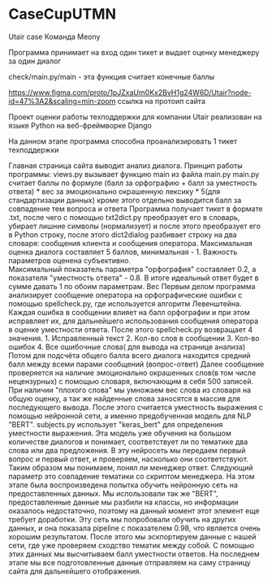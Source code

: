 # CaseCupUTMN
Utair case
Команда Meony

Программа принимает на вход один тикет и выдает оценку менеджеру за один диалог

check/main.py/main - эта функция считает конечные баллы

https://www.figma.com/proto/1pJZxaUm0Kx2BvH1g24W6D/Utair?node-id=47%3A2&scaling=min-zoom ссылка на протоип сайта

Проект оценки работы техподдержки для компании Utair реализован на языке Python на веб-фреймворке Django

На данном этапе программа способна проанализировать 1 тикет техподдержки

Главная страница сайта выводит анализ диалога.
Принцип работы программы:
    views.py вызывает функцию main из файла main.py
    main.py считает баллы по формуле
        (балл за орфографию + балл за уместность ответа) * вес за эмоционально окрашенную лексику * 5(для стандартизации данных)
    кроме этого отдельно выводится балл за совпадение тем вопроса и ответа
    Программа получает тикет в формате .txt, после чего с помощью txt2dict.py преобразует его в словарь, убирает лишние символы (нормализует) и после этого преобразует его в Python строку, после этого dict2dialog разбивает строку на два словаря: сообщения клиента и сообщения оператора.
    Максимальная оценка диалога составляет 5 баллов, минимальная - 1.
    Важность параметров оценена субъективно.  
    Максимальный показатель параметра "орфография" составляет 0.2, а показателя "уместность ответа" - 0.8. В итоге идеальный ответ будет в сумме давать 1 по обоим параметрам.
    Вес 
    Первым делом программа анализирует сообщение оператора на орфографические ошибки с помощью spellcheck.py, где используется алгоритм Левенштейна.
    Каждая ошибка в сообщении влияет на балл орфографии и при этом исправляет их, для дальнейшего использования сообщения оператора в оценке уместности ответа.
    После этого spellcheck.py возвращает 4 значения. 
        1. Исправленный текст
        2. Кол-во слов в сообщении
        3. Кол-во ошибок
        4. Все ошибочные слова( для вывода на странице анализа)
    Потом для подсчёта общего балла всего диалога находится средний балл между всеми парами сообщений (вопрос-ответ)
    Далее сообщение проверяется на наличие эмоционально окрашенных слов(в том числе нецензурных) с помощью словаря, включающим в себя 500 записей.
    При наличии "плохого слова" мы умножаем вес слова из словаря на общую оценку, а так же найденные слова заносятся в массив для последующего вывода.
    После этого считается уместность выражения с помощью нейронной сети, а именно предобученная модель для NLP "BERT".
    subjects.py использует "keras_bert" для определения уместности выражения. Эта модель уже обучения на большом количестве диалогов и понимает, соответствует ли по тематике два слова или два предложения. В эту нейросеть мы передаем первый вопрос и первый ответ, и проверяем, насколько они соответствуют. Таким образом мы понимаем, понял ли менеджер ответ.
    Следующий параметр это совпадение тематики со скриптом менеджера.
    На этом этапе была воспроизведена попытка обучить нейронную сеть на предоставленных данных. Мы использовали так же "BERT", предоставленные данные мы разбили на классы, но информации оказалось недостаточно, поэтому на данный момент этот элемент еще требует доработки.
    Эту сеть мы попробовали обучить на других данных, и она показала pipeline с показателем 0.98, что является очень хорошим результатом.
    После этого мы эскпортируем данные с нашей сети, где уже проверяем сходство тематик между собой. С помощью этих данных мы высчитываем балл уместности ответов.
    На последнем этапе мы все подготовленные данные отправляем на саму страницу сайта для дальнейшего отображения.
